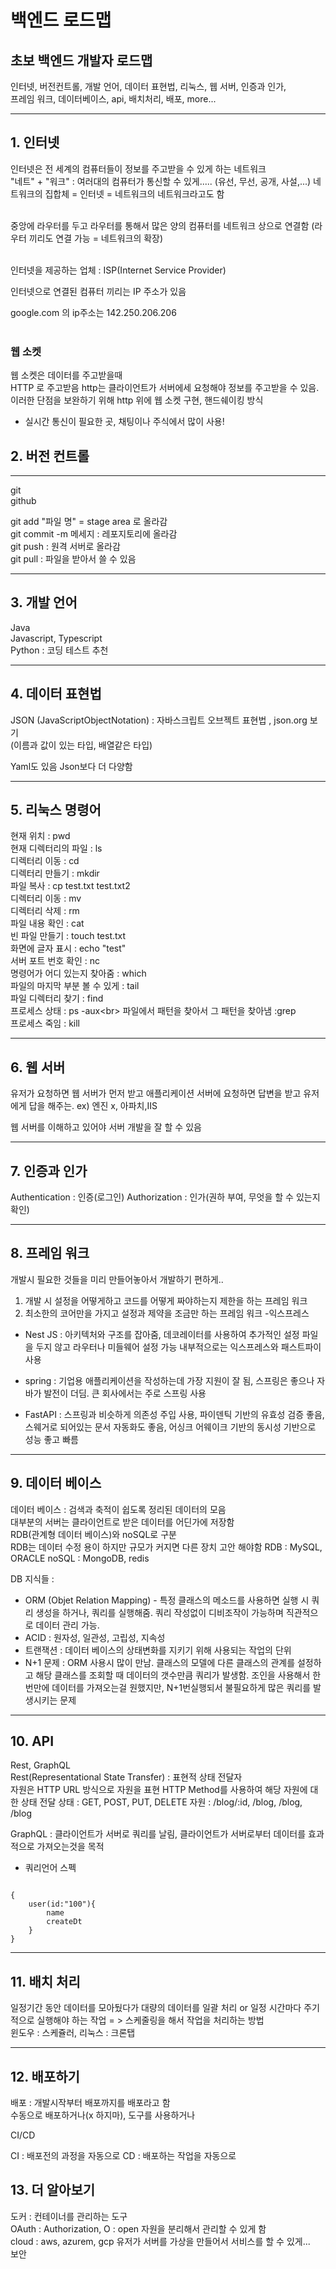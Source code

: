 # 백엔드 로드맵

## 초보 백엔드 개발자 로드맵

인터넷, 버전컨트롤, 개발 언어, 데이터 표현법, 리눅스, 웹 서버, 인증과 인가, <br>프레임 워크, 데이터베이스, api, 배치처리, 배포, more...

---
## 1. 인터넷

인터넷은 전 세계의 컴퓨터들이 정보를 주고받을 수 있게 하는 네트워크
<br> "네트" + "워크" : 여러대의 컴퓨터가 통신할 수 있게.....
(유선, 무선, 공개, 사설,...)
네트워크의 집합체 = 인터넷 = 네트워크의 네트워크라고도 함<br><br>

중앙에 라우터를 두고 라우터를 통해서 많은 양의 컴퓨터를 네트워크 상으로 연결함 (라우터 끼리도 연결 가능 = 네트워크의 확장)<br><br>

인터넷을 제공하는 업체 : ISP(Internet Service Provider)

인터넷으로 연결된 컴퓨터 끼리는 IP 주소가 있음

google.com 의 ip주소는 142.250.206.206<br><br>

### 웹 소켓

웹 소켓은 데이터를 주고받을때<br> HTTP 로 주고받음 http는 클라이언트가 서버에세 요청해야 정보를 주고받을 수 있음.<br>
이러한 단점을 보완하기 위해 http 위에 웹 소켓 구현, 핸드쉐이킹 방식
- 실시간 통신이 필요한 곳, 채팅이나 주식에서 많이 사용!

## 2. 버전 컨트롤
---
git <br> 
github<br>

git add "파일 명"  = stage area 로 올라감<br>
git commit -m 메세지 : 레포지토리에 올라감<br>
git push : 원격 서버로 올라감<br>
git pull : 파일을 받아서 쓸 수 있음

---
## 3. 개발 언어

Java<Br> Javascript, Typescript
<br>Python : 코딩 테스트 추천

---
## 4. 데이터 표현법

JSON (JavaScriptObjectNotation) : 자바스크립트 오브젝트 표현법 , json.org 보기 <br>(이름과 값이 있는 타입, 배열같은 타입)

Yaml도 있음 Json보다 더 다양함

---

## 5. 리눅스 명령어
현재 위치 : pwd<br>
현재 디렉터리의 파일 : ls<br>
디렉터리 이동 : cd<br>
디렉터리 만들기 : mkdir<br>
파일 복사 : cp test.txt test.txt2<br>
디렉터리 이동 : mv<br>
디렉터리 삭제 : rm<br>
파일 내용 확인 : cat<br>
빈 파일 만들기 : touch test.txt<br>
화면에 글자 표시 : echo "test"<br>
서버 포트 번호 확인 : nc<br>
명령어가 어디 있는지 찾아줌 : which<br>
파일의 마지막 부분 볼 수 있게 : tail<br>
파일 디렉터리 찾기 : find<br>
프로세스 상태 : ps -aux\<br>
파일에서 패턴을 찾아서 그 패턴을 찾아냄 :grep<br>
프로세스 죽임 : kill<br>

---
## 6. 웹 서버
유저가 요청하면 웹 서버가 먼저 받고 애플리케이션 서버에 요청하면 답변을 받고 유저에게 답을 해주는. ex) 엔진 x, 아파치,IIS

웹 서버를 이해하고 있어야 서버 개발을 잘 할 수 있음

---
## 7. 인증과 인가
Authentication : 인증(로그인)
Authorization : 인가(권하 부여, 무엇을 할 수 있는지 확인)

---
## 8. 프레임 워크
개발시 필요한 것들을 미리 만들어놓아서 개발하기 편하게..
1. 개발 시 설정을 어떻게하고 코드를 어떻게 짜야하는지 제한을 하는 프레임 워크
2. 최소한의 코어만을 가지고 설정과 제약을 조금만 하는 프레임 워크 -익스프레스

- Nest JS : 아키텍처와 구조를 잡아줌, 데코레이터를 사용하여 추가적인 설정 파일을 두지 않고 라우터나 미들웨어 설정 가능 내부적으로는 익스프레스와 패스트파이 사용

- spring : 기업용 애플리케이션을 작성하는데 가장 지원이 잘 됨, 스프링은 좋으나 자바가 발전이 더딤. 큰 회사에서는 주로 스프링 사용

- FastAPI : 스프링과 비슷하게 의존성 주입 사용, 파이덴틱 기반의 유효성 검증 좋음, 스웨거로 되어있는 문서 자동화도 좋음, 어싱크 어웨이크 기반의 동시성 기반으로 성능 좋고 빠름

---
## 9. 데이터 베이스

데이터 베이스 : 검색과 축적이 쉽도록 정리된 데이터의 모음
<br>대부분의 서버는 클라이언트로 받은 데이터를 어딘가에 저장함
<br>RDB(관계형 데이터 베이스)와 noSQL로 구분
<br>RDB는 데이터 수정 용이 하지만 규모가 커지면 다른 장치 고안 해야함
RDB : MySQL, ORACLE
noSQL : MongoDB, redis

DB 지식들 : 
- ORM (Objet Relation Mapping) - 특정 클래스의 메소드를 사용하면 실행 시 쿼리 생성을 하거나, 쿼리를 실행해줌. 쿼리 작성없이 디비조작이 가능하며 직관적으로 데이터 관리 가능. 
- ACID : 원자성, 일관성, 고립성, 지속성
- 트랜잭션 : 데이터 베이스의 상태변화를 지키기 위해 사용되는 작업의 단위
- N+1 문제 : ORM 사용시 많이 만남. 클래스의 모델에 다른 클래스의 관계를 설정하고 해당 클래스를 조회할 때 데이터의 갯수만큼 쿼리가 발생함. 조인을 사용해서 한번만에 데이터를 가져오는걸 원했지만, N+1번실행되서 불필요하게 많은 쿼리를 발생시키는 문제 

---
## 10. API
Rest, GraphQL<bR> 
Rest(Representational State Transfer) : 표현적 상태 전달자<br>
자원은 HTTP URL 방식으로 자원을 표현
HTTP Method를 사용하여 해당 자원에 대한 상태 전달
상태 :    GET,     POST,    PUT,   DELETE
자원 : /blog/:id,  /blog,  /blog,   /blog

GraphQL : 클라이언트가 서버로 쿼리를 날림, 클라이언트가 서버로부터 데이터를 효과적으로 가져오는것을 목적
- 쿼리언어 스펙

<code>
{
    user(id:"100"){
        name
        createDt
    }
}</code>

---
## 11. 배치 처리
일정기간 동안 데이터를 모아뒀다가 대량의 데이터를 일괄 처리 or 일정 시간마다 주기적으로 실행해야 하는 작업
 = > 스케줄링을 해서 작업을 처리하는 방법<br>
 윈도우 : 스케쥴러, 리눅스 : 크론탭

---
 ## 12. 배포하기 
 배포 : 개발시작부터 배포까지를 배포라고 함
<br>수동으로 배포하거나(x 하지마),  도구를 사용하거나 

CI/CD

CI : 배포전의 과정을 자동으로 
CD : 배포하는 작업을 자동으로 

## 13. 더 알아보기

도커 : 컨테이너를 관리하는 도구<br>
OAuth : Authorization, O : open 자원을 분리해서 관리할 수 있게 함<br>
cloud : aws, azurem, gcp 유저가 서버를 가상을 만들어서 서비스를 할 수 있게...<br>
보안 


